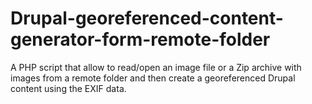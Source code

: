 # Drupal-georeferenced-content-generator-form-remote-folder

A PHP script that allow to read/open an image file or a Zip archive with images from a remote folder and then create a georeferenced Drupal content using the EXIF data.
